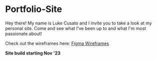 # Portfolio-Site
Hey there!
My name is Luke Cusato and I invite you to take a look at my personal site. Come and see what I've been up to and what I'm most passionate about! 


Check out the wireframes here: [Figma Wireframes](https://www.figma.com/file/T04u7gC72GnXfzIFTEwcjy/Personal-Site?type=design&node-id=0-1&mode=design&t=24AcMzJG4BxDQ4p0-0)

**Site build starting Nov '23** 
